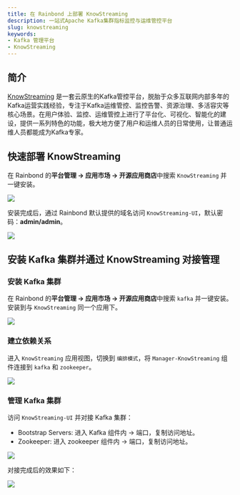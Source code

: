 ```yaml
---
title: 在 Rainbond 上部署 KnowStreaming
description: 一站式Apache Kafka集群指标监控与运维管控平台
slug: knowstreaming
keywords:
- Kafka 管理平台
- KnowStreaming
---
```


## 简介

[KnowStreaming](https://github.com/didi/KnowStreaming) 是一套云原生的Kafka管控平台，脱胎于众多互联网内部多年的Kafka运营实践经验，专注于Kafka运维管控、监控告警、资源治理、多活容灾等核心场景。在用户体验、监控、运维管控上进行了平台化、可视化、智能化的建设，提供一系列特色的功能，极大地方便了用户和运维人员的日常使用，让普通运维人员都能成为Kafka专家。

## 快速部署 KnowStreaming

在 Rainbond 的**平台管理 -> 应用市场 -> 开源应用商店**中搜索 `KnowStreaming` 并一键安装。

![](https://static.goodrain.com/wechat/KnowStreaming/KnowStreaming-install.png)

安装完成后，通过 Rainbond 默认提供的域名访问 `KnowStreaming-UI`，默认密码：**admin/admin**。

![](https://static.goodrain.com/wechat/KnowStreaming/Topology.png)

## 安装 Kafka 集群并通过 KnowStreaming 对接管理
### 安装 Kafka 集群

在 Rainbond 的**平台管理 -> 应用市场 -> 开源应用商店**中搜索 `kafka` 并一键安装。安装到与 `KnowStreaming` 同一个应用下。

![](https://static.goodrain.com/wechat/KnowStreaming/kafka.png)

### 建立依赖关系

进入 `KnowStreaming` 应用视图，切换到 `编排模式`，将 `Manager-KnowStreaming` 组件连接到 `kafka` 和 `zookeeper`。

![](https://static.goodrain.com/wechat/KnowStreaming/ks-kafka.png)

### 管理 Kafka 集群

访问 `KnowStreaming-UI` 并对接 Kafka 集群：
* Bootstrap Servers: 进入 Kafka 组件内 -> 端口，复制访问地址。
* Zookeeper: 进入 zookeeper 组件内 -> 端口，复制访问地址。

![](https://static.goodrain.com/wechat/KnowStreaming/docking-cluster.png)

对接完成后的效果如下：

![](https://static.goodrain.com/wechat/KnowStreaming/ks-overview.png)